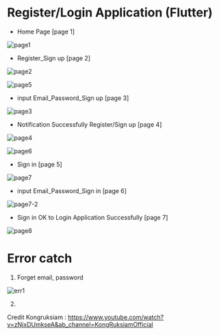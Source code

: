 # Register/Login Application (Flutter)

- Home Page [page 1]

![page1](https://user-images.githubusercontent.com/100192085/172047593-c0adc08b-3b92-4946-aa36-cde8cfb6eebe.jpg)

- Register_Sign up [page 2]

![page2](https://user-images.githubusercontent.com/100192085/172047632-0b4d4c59-a9f2-41d6-81ea-5fe1f4ae98b9.jpg)

![page5](https://user-images.githubusercontent.com/100192085/172047789-7a6a8453-345d-4144-8dd0-03ca071cf905.jpg)

- input Email_Password_Sign up [page 3]

![page3](https://user-images.githubusercontent.com/100192085/172047675-792aa54f-1dc1-4271-95d1-fc0d4cc7691b.jpg)

- Notification Successfully Register/Sign up [page 4]

![page4](https://user-images.githubusercontent.com/100192085/172047700-c907f656-4444-41ab-ba05-c3365ef13307.jpg)

![page6](https://user-images.githubusercontent.com/100192085/172047798-bad7da1c-f1a8-4e72-a4e9-92e9db55e7ca.jpg)

-  Sign in [page 5]

![page7](https://user-images.githubusercontent.com/100192085/172047856-de4491c8-f71d-449b-bb28-be6dbcac883b.jpg)

- input Email_Password_Sign in [page 6]

![page7-2](https://user-images.githubusercontent.com/100192085/172047886-4a9e08cc-c48b-48ec-804e-b74a2adaadaf.jpg)

- Sign in OK to Login Application Successfully [page 7]

![page8](https://user-images.githubusercontent.com/100192085/172047912-1e972525-5f30-4e3d-aa51-0cfe0790ebab.jpg)


# Error catch

1. Forget email, password

![err1](https://user-images.githubusercontent.com/100192085/172047958-ea7626f4-af7b-425e-9a4d-6657ca42d527.jpg)

2.









Credit Kongruksiam : https://www.youtube.com/watch?v=zNjxDUmkseA&ab_channel=KongRuksiamOfficial
